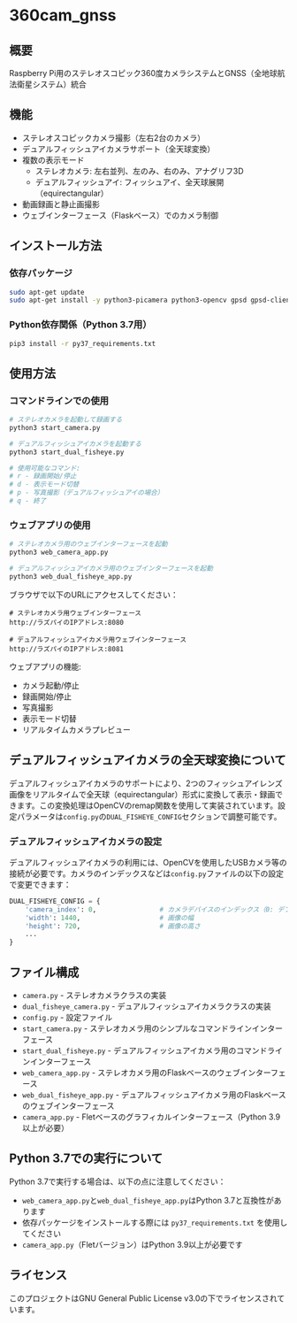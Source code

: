 # 360cam_gnss

## 概要
Raspberry Pi用のステレオスコピック360度カメラシステムとGNSS（全地球航法衛星システム）統合

## 機能
- ステレオスコピックカメラ撮影（左右2台のカメラ）
- デュアルフィッシュアイカメラサポート（全天球変換）
- 複数の表示モード
  - ステレオカメラ: 左右並列、左のみ、右のみ、アナグリフ3D
  - デュアルフィッシュアイ: フィッシュアイ、全天球展開（equirectangular）
- 動画録画と静止画撮影
- ウェブインターフェース（Flaskベース）でのカメラ制御

## インストール方法

### 依存パッケージ
```bash
sudo apt-get update
sudo apt-get install -y python3-picamera python3-opencv gpsd gpsd-clients python3-pip mp4box
```

### Python依存関係（Python 3.7用）
```bash
pip3 install -r py37_requirements.txt
```

## 使用方法

### コマンドラインでの使用
```bash
# ステレオカメラを起動して録画する
python3 start_camera.py

# デュアルフィッシュアイカメラを起動する
python3 start_dual_fisheye.py

# 使用可能なコマンド:
# r - 録画開始/停止
# d - 表示モード切替
# p - 写真撮影（デュアルフィッシュアイの場合）
# q - 終了
```

### ウェブアプリの使用
```bash
# ステレオカメラ用のウェブインターフェースを起動
python3 web_camera_app.py

# デュアルフィッシュアイカメラ用のウェブインターフェースを起動
python3 web_dual_fisheye_app.py
```

ブラウザで以下のURLにアクセスしてください：
```
# ステレオカメラ用ウェブインターフェース
http://ラズパイのIPアドレス:8080

# デュアルフィッシュアイカメラ用ウェブインターフェース
http://ラズパイのIPアドレス:8081
```

ウェブアプリの機能:
- カメラ起動/停止
- 録画開始/停止
- 写真撮影
- 表示モード切替
- リアルタイムカメラプレビュー

## デュアルフィッシュアイカメラの全天球変換について
デュアルフィッシュアイカメラのサポートにより、2つのフィッシュアイレンズ画像をリアルタイムで全天球（equirectangular）形式に変換して表示・録画できます。この変換処理はOpenCVのremap関数を使用して実装されています。設定パラメータは`config.py`の`DUAL_FISHEYE_CONFIG`セクションで調整可能です。

### デュアルフィッシュアイカメラの設定
デュアルフィッシュアイカメラの利用には、OpenCVを使用したUSBカメラ等の接続が必要です。カメラのインデックスなどは`config.py`ファイルの以下の設定で変更できます：

```python
DUAL_FISHEYE_CONFIG = {
    'camera_index': 0,                # カメラデバイスのインデックス（0: デフォルト、1: 外付けカメラなど）
    'width': 1440,                    # 画像の幅
    'height': 720,                    # 画像の高さ
    ...
}
```

## ファイル構成
- `camera.py` - ステレオカメラクラスの実装
- `dual_fisheye_camera.py` - デュアルフィッシュアイカメラクラスの実装
- `config.py` - 設定ファイル
- `start_camera.py` - ステレオカメラ用のシンプルなコマンドラインインターフェース
- `start_dual_fisheye.py` - デュアルフィッシュアイカメラ用のコマンドラインインターフェース
- `web_camera_app.py` - ステレオカメラ用のFlaskベースのウェブインターフェース
- `web_dual_fisheye_app.py` - デュアルフィッシュアイカメラ用のFlaskベースのウェブインターフェース
- `camera_app.py` - Fletベースのグラフィカルインターフェース（Python 3.9以上が必要）

## Python 3.7での実行について
Python 3.7で実行する場合は、以下の点に注意してください：
- `web_camera_app.py`と`web_dual_fisheye_app.py`はPython 3.7と互換性があります
- 依存パッケージをインストールする際には `py37_requirements.txt` を使用してください
- `camera_app.py`（Fletバージョン）はPython 3.9以上が必要です

## ライセンス
このプロジェクトはGNU General Public License v3.0の下でライセンスされています。

